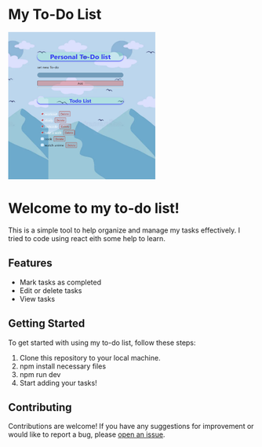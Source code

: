 # My To-Do List

<img src="sreenshot.png"  width=300px height=300px>
<p></p>
<h1>
Welcome to my to-do list!
</h1>
<p> This is a simple tool to help organize and manage my tasks effectively. I tried to code using react eith some help to learn.
</p>

## Features

- Mark tasks as completed
- Edit or delete tasks
- View tasks 

## Getting Started

To get started with using my to-do list, follow these steps:

1. Clone this repository to your local machine.
2. npm install necessary files
3. npm run dev
4. Start adding your tasks!

## Contributing

Contributions are welcome! If you have any suggestions for improvement or would like to report a bug, please [open an issue](https://github.com/yourusername/your-repository/issues).

